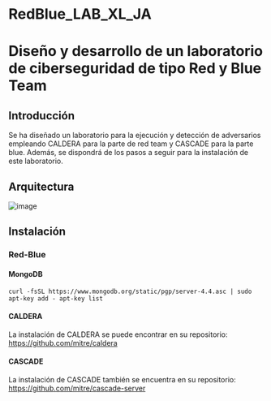 # RedBlue_LAB_XL_JA
# Diseño y desarrollo de un laboratorio de ciberseguridad de tipo Red y Blue Team
## Introducción
 Se ha diseñado un laboratorio para la ejecución y detección de adversarios empleando CALDERA para la parte de red team y CASCADE para la parte blue. Además, se dispondrá de los pasos a seguir para la instalación de este laboratorio.
## Arquitectura
![image](https://github.com/UPM-RSTI/RedBlue_LAB_XL_JA/assets/117222099/601191ef-a32a-4a49-9d42-8bfa7f066aa2)
## Instalación
### Red-Blue
#### MongoDB
`curl -fsSL https://www.mongodb.org/static/pgp/server-4.4.asc | sudo apt-key add - apt-key list`
#### CALDERA
La instalación de CALDERA se puede encontrar en su repositorio: https://github.com/mitre/caldera 
#### CASCADE
La instalación de CASCADE también se encuentra en su repositorio: https://github.com/mitre/cascade-server 
#### 
